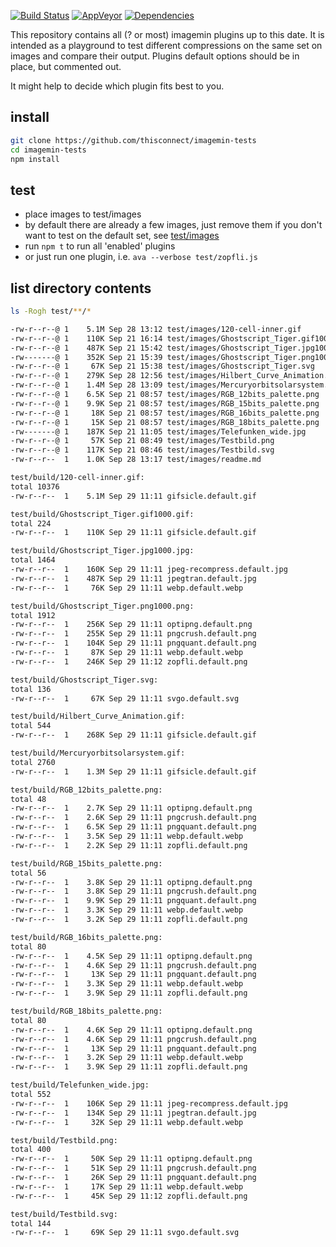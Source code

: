 [![Build Status](https://img.shields.io/travis/thisconnect/imagemin-tests/master.svg?style=flat-square&maxAge=1800)](https://travis-ci.org/thisconnect/imagemin-tests)
[![AppVeyor](https://img.shields.io/appveyor/ci/thisconnect/imagemin-tests/master.svg?style=flat-square&maxAge=1800)](https://ci.appveyor.com/project/thisconnect/imagemin-tests)
[![Dependencies](https://img.shields.io/david/thisconnect/imagemin-tests.svg?style=flat-square&maxAge=1800)](https://david-dm.org/thisconnect/imagemin-tests)

This repository contains all (? or most) imagemin plugins up to this date.
It is intended as a playground to test different
compressions on the same set on images and compare their output.
Plugins default options should be in place, but commented out.

It might help to decide which plugin fits best to you.


## install

```bash
git clone https://github.com/thisconnect/imagemin-tests
cd imagemin-tests
npm install
```


## test

- place images to test/images
- by default there are already a few images,
  just remove them if you don't want to test on the default set,
  see [test/images](https://github.com/thisconnect/imagemin-tests/tree/master/test/images)
- run `npm t` to run all 'enabled' plugins
- or just run one plugin, i.e. `ava --verbose test/zopfli.js`


## list directory contents


```bash
ls -Rogh test/**/*

-rw-r--r--@ 1    5.1M Sep 28 13:12 test/images/120-cell-inner.gif
-rw-r--r--@ 1    110K Sep 21 16:14 test/images/Ghostscript_Tiger.gif1000.gif
-rw-r--r--@ 1    487K Sep 21 15:42 test/images/Ghostscript_Tiger.jpg1000.jpg
-rw-------@ 1    352K Sep 21 15:39 test/images/Ghostscript_Tiger.png1000.png
-rw-r--r--@ 1     67K Sep 21 15:38 test/images/Ghostscript_Tiger.svg
-rw-r--r--@ 1    279K Sep 28 12:56 test/images/Hilbert_Curve_Animation.gif
-rw-r--r--@ 1    1.4M Sep 28 13:09 test/images/Mercuryorbitsolarsystem.gif
-rw-r--r--@ 1    6.5K Sep 21 08:57 test/images/RGB_12bits_palette.png
-rw-r--r--@ 1    9.9K Sep 21 08:57 test/images/RGB_15bits_palette.png
-rw-r--r--@ 1     18K Sep 21 08:57 test/images/RGB_16bits_palette.png
-rw-r--r--@ 1     15K Sep 21 08:57 test/images/RGB_18bits_palette.png
-rw-------@ 1    187K Sep 21 11:05 test/images/Telefunken_wide.jpg
-rw-r--r--@ 1     57K Sep 21 08:49 test/images/Testbild.png
-rw-r--r--@ 1    117K Sep 21 08:46 test/images/Testbild.svg
-rw-r--r--  1    1.0K Sep 28 13:17 test/images/readme.md

test/build/120-cell-inner.gif:
total 10376
-rw-r--r--  1    5.1M Sep 29 11:11 gifsicle.default.gif

test/build/Ghostscript_Tiger.gif1000.gif:
total 224
-rw-r--r--  1    110K Sep 29 11:11 gifsicle.default.gif

test/build/Ghostscript_Tiger.jpg1000.jpg:
total 1464
-rw-r--r--  1    160K Sep 29 11:11 jpeg-recompress.default.jpg
-rw-r--r--  1    487K Sep 29 11:11 jpegtran.default.jpg
-rw-r--r--  1     76K Sep 29 11:11 webp.default.webp

test/build/Ghostscript_Tiger.png1000.png:
total 1912
-rw-r--r--  1    256K Sep 29 11:11 optipng.default.png
-rw-r--r--  1    255K Sep 29 11:11 pngcrush.default.png
-rw-r--r--  1    104K Sep 29 11:11 pngquant.default.png
-rw-r--r--  1     87K Sep 29 11:11 webp.default.webp
-rw-r--r--  1    246K Sep 29 11:12 zopfli.default.png

test/build/Ghostscript_Tiger.svg:
total 136
-rw-r--r--  1     67K Sep 29 11:11 svgo.default.svg

test/build/Hilbert_Curve_Animation.gif:
total 544
-rw-r--r--  1    268K Sep 29 11:11 gifsicle.default.gif

test/build/Mercuryorbitsolarsystem.gif:
total 2760
-rw-r--r--  1    1.3M Sep 29 11:11 gifsicle.default.gif

test/build/RGB_12bits_palette.png:
total 48
-rw-r--r--  1    2.7K Sep 29 11:11 optipng.default.png
-rw-r--r--  1    2.6K Sep 29 11:11 pngcrush.default.png
-rw-r--r--  1    6.5K Sep 29 11:11 pngquant.default.png
-rw-r--r--  1    3.5K Sep 29 11:11 webp.default.webp
-rw-r--r--  1    2.2K Sep 29 11:11 zopfli.default.png

test/build/RGB_15bits_palette.png:
total 56
-rw-r--r--  1    3.8K Sep 29 11:11 optipng.default.png
-rw-r--r--  1    3.8K Sep 29 11:11 pngcrush.default.png
-rw-r--r--  1    9.9K Sep 29 11:11 pngquant.default.png
-rw-r--r--  1    3.3K Sep 29 11:11 webp.default.webp
-rw-r--r--  1    3.2K Sep 29 11:11 zopfli.default.png

test/build/RGB_16bits_palette.png:
total 80
-rw-r--r--  1    4.5K Sep 29 11:11 optipng.default.png
-rw-r--r--  1    4.6K Sep 29 11:11 pngcrush.default.png
-rw-r--r--  1     13K Sep 29 11:11 pngquant.default.png
-rw-r--r--  1    3.3K Sep 29 11:11 webp.default.webp
-rw-r--r--  1    3.9K Sep 29 11:11 zopfli.default.png

test/build/RGB_18bits_palette.png:
total 80
-rw-r--r--  1    4.6K Sep 29 11:11 optipng.default.png
-rw-r--r--  1    4.6K Sep 29 11:11 pngcrush.default.png
-rw-r--r--  1     13K Sep 29 11:11 pngquant.default.png
-rw-r--r--  1    3.2K Sep 29 11:11 webp.default.webp
-rw-r--r--  1    3.9K Sep 29 11:11 zopfli.default.png

test/build/Telefunken_wide.jpg:
total 552
-rw-r--r--  1    106K Sep 29 11:11 jpeg-recompress.default.jpg
-rw-r--r--  1    134K Sep 29 11:11 jpegtran.default.jpg
-rw-r--r--  1     32K Sep 29 11:11 webp.default.webp

test/build/Testbild.png:
total 400
-rw-r--r--  1     50K Sep 29 11:11 optipng.default.png
-rw-r--r--  1     51K Sep 29 11:11 pngcrush.default.png
-rw-r--r--  1     26K Sep 29 11:11 pngquant.default.png
-rw-r--r--  1     17K Sep 29 11:11 webp.default.webp
-rw-r--r--  1     45K Sep 29 11:12 zopfli.default.png

test/build/Testbild.svg:
total 144
-rw-r--r--  1     69K Sep 29 11:11 svgo.default.svg
```
